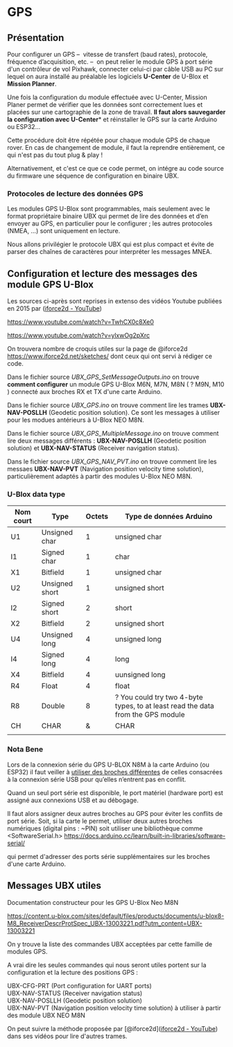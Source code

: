 # GPS

## Présentation

Pour configurer un GPS –  vitesse de transfert (baud rates), protocole, fréquence d’acquisition, etc. –  on peut relier le module GPS à port série d'un contrôleur de vol Pixhawk,  connecter celui-ci par câble USB au PC sur lequel on aura installé au préalable  les logiciels **U-Center** de U-Blox et **Mission Planner**.

Une fois la configuration du module effectuée avec U-Center, Mission Planer permet de vérifier que les données sont correctement lues et placées sur une cartographie de la zone de travail. **Il faut alors sauvegarder la configuration avec U-Center*** et réinstaller le GPS sur la carte Arduino ou ESP32… 

Cette procédure doit être répétée pour chaque module GPS de chaque rover. En cas de changement de module, il faut la reprendre entièrement, ce qui n'est pas du tout plug & play !

Alternativement, et c'est ce que ce code permet, on intégre au code source du firmware une séquence de configuration en binaire UBX.  

### Protocoles de lecture des données GPS

Les modules GPS U-Blox sont programmables, mais seulement avec le format propriétaire binaire UBX qui permet de lire des données et d’en envoyer au GPS, en particulier pour le configurer ; les autres protocoles (NMEA, …) sont uniquement en lecture.

Nous allons privilégier le protocole UBX qui est plus compact et évite de parser des chaînes de caractères pour interpréter les messages MNEA.

## Configuration et lecture des messages des module GPS U-Blox

Les sources ci-après sont reprises in extenso des vidéos Youtube publiées en 2015 par ([iforce2d - YouTube](https://www.youtube.com/@iforce2d))


  https://www.youtube.com/watch?v=TwhCX0c8Xe0

  https://www.youtube.com/watch?v=ylxwOg2pXrc



On trouvera nombre de croquis utiles sur la page de @iforce2d
 https://www.iforce2d.net/sketches/ dont ceux qui ont servi à rédiger ce code.

Dans le fichier source *UBX_GPS_SetMessageOutputs.ino* on trouve **comment configurer** un module GPS U-Blox M6N, M7N, M8N ( ? M9N, M10 ) connecté aux broches RX et TX d'une carte Arduino.

Dans le fichier source *UBX_GPS.ino* on trouve comment lire les trames  **UBX-NAV-POSLLH** (Geodetic position solution). Ce sont les messages à utiliser pour les modues antérieurs à U-Blox NEO M8N.

Dans le fichier source *UBX_GPS_MultipleMessage.ino* on trouve comment lire  deux messages différents : **UBX-NAV-POSLLH** (Geodetic position solution)  et **UBX-NAV-STATUS** (Receiver navigation status).

Dans le fichier source *UBX_GPS_NAV_PVT.ino* on trouve comment lire les messaes  **UBX-NAV-PVT** (Navigation position velocity time solution), particulièrement adaptés à partir des modules U-Blox NEO M8N.

### U-Blox data type

| Nom court | Type           | Octets | Type de données Arduino                                                         |
| --------- | -------------- | ------ | ------------------------------------------------------------------------------- |
| U1        | Unsigned char  | 1      | unsigned char                                                                   |
| I1        | Signed char    | 1      | char                                                                            |
| X1        | Bitfield       | 1      | unsigned char                                                                   |
| U2        | Unsigned short | 1      | unsigned short                                                                  |
| I2        | Signed short   | 2      | short                                                                           |
| X2        | Bitfield       | 2      | unsigned short                                                                  |
| U4        | Unsigned long  | 4      | unsigned long                                                                   |
| I4        | Signed long    | 4      | long                                                                            |
| X4        | Bitfield       | 4      | uunsigned long                                                                  |
| R4        | Float          | 4      | float                                                                           |
| R8        | Double         | 8      | ? You could try two 4-byte types, to at least read the data from the GPS module |
| CH        | CHAR           | &      | CHAR                                                                            |
|           |                |        |                                                                                 |

### Nota Bene

Lors de la connexion série du GPS U-BLOX N8M à la carte Arduino (ou ESP32) il faut veiller à [utiliser des broches différentes](https://stackoverflow.com/questions/75050941/esp32-connected-to-gps-module-no-serial-out-unless-holding-down-reset-button) de celles consacrées à la connexion série USB pour qu’elles n’entrent pas en conflit. 

Quand un seul port série est disponible, le port matériel (hardware port) est assigné aux connexions USB et au débogage.

Il faut alors assigner deux autres broches au GPS pour éviter les conflits de port série. Soit, si la carte le permet, utiliser deux autres broches numériques (digital pins : ~PIN) soit utiliser une bibliothèque comme <SoftwareSerial.h>
 https://docs.arduino.cc/learn/built-in-libraries/software-serial/

qui permet d'adresser des ports série supplémentaires sur les broches d'une carte Arduino.

## Messages UBX utiles

Documentation constructeur pour les GPS U-Blox Neo M8N

https://content.u-blox.com/sites/default/files/products/documents/u-blox8-M8_ReceiverDescrProtSpec_UBX-13003221.pdf?utm_content=UBX-13003221

On y trouve la liste des commandes UBX acceptées par cette famille de modules GPS.

A vrai dire les seules commandes qui nous seront utiles portent sur la configuration et la lecture des positions GPS : 

UBX-CFG-PRT (Port configuration for UART ports)  
UBX-NAV-STATUS (Receiver navigation status)  
UBX-NAV-POSLLH (Geodetic position solution)  
UBX-NAV-PVT (Navigation position velocity time solution) à utiliser à partir des module UBX NEO M8N

On peut suivre la méthode proposée par [@iforce2d]([iforce2d - YouTube](https://www.youtube.com/@iforce2d)) dans ses vidéos pour lire d'autres trames.
